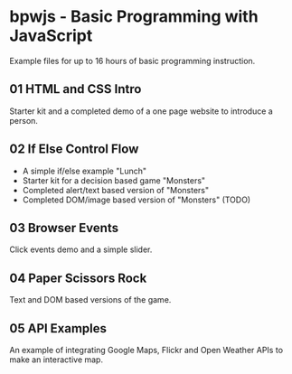# bpwjs - Basic Programming with JavaScript 

Example files for up to 16 hours of basic programming instruction.

## 01 HTML and CSS Intro

Starter kit and a completed demo of a one page website to introduce a person.

## 02 If Else Control Flow

- A simple if/else example "Lunch"
- Starter kit for a decision based game "Monsters"
- Completed alert/text based version of "Monsters"
- Completed DOM/image based version of "Monsters" (TODO)

## 03 Browser Events

Click events demo and a simple slider.

## 04 Paper Scissors Rock

Text and DOM based versions of the game.

## 05 API Examples

An example of integrating Google Maps, Flickr and Open Weather APIs to make an interactive map.